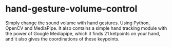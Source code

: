 # hand-gesture-volume-control
Simply change the sound volume with hand gestures. Using Python, OpenCV and MediaPipe.
It also contains a simple hand tracking module with the power of Google Mediapipe, which it finds 21 ketpoints on your hand, and it also gives the coordinations of these keypoints.
